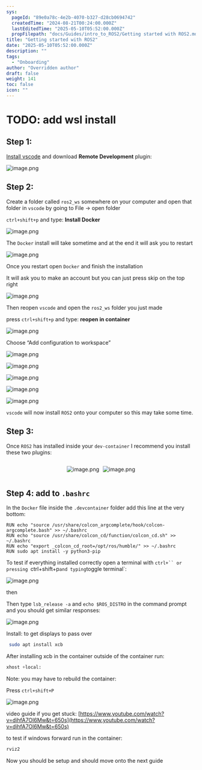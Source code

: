 ```yaml
---
sys:
  pageId: "89e0a78c-4e2b-4070-b327-d28cb0694742"
  createdTime: "2024-08-21T00:24:00.000Z"
  lastEditedTime: "2025-05-10T05:52:00.000Z"
  propFilepath: "docs/Guides/intro_to_ROS2/Getting started with ROS2.md"
title: "Getting started with ROS2"
date: "2025-05-10T05:52:00.000Z"
description: ""
tags:
  - "Onboarding"
author: "Overridden author"
draft: false
weight: 141
toc: false
icon: ""
---
```


# TODO: add wsl install

## Step 1:

[Install vscode](https://code.visualstudio.com/download) and download **Remote Development** plugin:

![image.png](https://prod-files-secure.s3.us-west-2.amazonaws.com/d518164a-d88e-44d1-a4ee-3adb3bd8bce0/efb52993-1881-4a40-b95e-6f020334f022/image.png?X-Amz-Algorithm=AWS4-HMAC-SHA256&X-Amz-Content-Sha256=UNSIGNED-PAYLOAD&X-Amz-Credential=ASIAZI2LB466RQ2CWYNF%2F20250609%2Fus-west-2%2Fs3%2Faws4_request&X-Amz-Date=20250609T220839Z&X-Amz-Expires=3600&X-Amz-Security-Token=IQoJb3JpZ2luX2VjENX%2F%2F%2F%2F%2F%2F%2F%2F%2F%2FwEaCXVzLXdlc3QtMiJGMEQCIEqQtR7r24TazYQlLChih6vOz26%2B5gGoake08mgF4JRIAiAhb8iWJIkPatnhoLwBQX%2F3U9vILqgKHZ%2BNyL%2BdU9ijwiqIBAiu%2F%2F%2F%2F%2F%2F%2F%2F%2F%2F8BEAAaDDYzNzQyMzE4MzgwNSIMyDlv0pSOFomUjrJTKtwDdIwSeAX9JsFgwHwxZXAa67HzSMclvsdnlKHPdlDUAMdgIrIh1CP0CUdobbbmapZ9ubIl5BqS1vhMrZNNqhjqfjnlBi%2FlHzfQug697mY4esyftOdJ4C9rGIVQVCtmYRAdqvyLxVNGJtCSXq2AQd5hUDMduMNGKRgI6LBIvM%2FXzWjEtyE2h%2BcuUaT%2FvmtMuFoOXc6YR%2FQkd%2BPgZwXUrLT9PmcR5sF6HkZR%2B73Sxn1LDiSQKZYCjd3DlxQT4pLm9%2FGlvsJPO886OwjicXTJqago1qQJPVO5yLvGQNXwTo%2B7RyVuZYQtNCYM1eAPybpbpLBNnQAzdsHPGRUQT%2FziyVbQfgO7u2etoKz5Vte%2FbYMhsOSex3YcoUR5MV5ifVlHTDkLpObeQcETpdZlysC0JAcQAXHpRSR1Z2dVlD61I8QvUFLyPn1HIwj9IqEB1w57NSS98ftoKhu0JjhvQiQDQ%2BQSqoOR736Jf4qIj7KLSkk20ioRgw3A2otnU9ig4AHou3M2Z7KmIwABC6iQfB897rtRIK0WDScle7KrONuAy2337V4qIqWEVBQ9%2BeZBNHstaachG%2FSwBRURAaX83Hl5iHhQe0bO8cLf0kIpkC5Ztr4yt5ZGJP49MpBrgnVocMIw%2BJ2dwgY6pgHn15kyAB2Q9POmushCTMVpZI3xi%2Bd249urQNydmQjM6%2FXArONbbSIe5nzelPwDkdJG46smOjXVlJVrHqX8PYIFbtMFiQ39sPCg0AS7iIqLFlofBJohhb%2B7i%2FIB84Snmn%2FHEorVDbbYDMYEb6tUTyE37W1S0ZgqnJN9UM4AFy1OTdKXv%2BKuyxpHVDK1le6kY8yLsE6%2BDPuGCq9SED3tUg7DTyv%2BmoSO&X-Amz-Signature=748b03a25d3776c10139a64323f053e8e907e52c055635f9ba2e638ccbb3561c&X-Amz-SignedHeaders=host&x-id=GetObject)

## Step 2:

Create a folder called `ros2_ws` somewhere on your computer and open that folder in `vscode` by going to File → open folder 

`ctrl+shift+p` and type: **Install Docker**

![image.png](https://prod-files-secure.s3.us-west-2.amazonaws.com/d518164a-d88e-44d1-a4ee-3adb3bd8bce0/2269dc0e-1cd5-47ff-bceb-c04ad9b2eab0/image.png?X-Amz-Algorithm=AWS4-HMAC-SHA256&X-Amz-Content-Sha256=UNSIGNED-PAYLOAD&X-Amz-Credential=ASIAZI2LB466RQ2CWYNF%2F20250609%2Fus-west-2%2Fs3%2Faws4_request&X-Amz-Date=20250609T220839Z&X-Amz-Expires=3600&X-Amz-Security-Token=IQoJb3JpZ2luX2VjENX%2F%2F%2F%2F%2F%2F%2F%2F%2F%2FwEaCXVzLXdlc3QtMiJGMEQCIEqQtR7r24TazYQlLChih6vOz26%2B5gGoake08mgF4JRIAiAhb8iWJIkPatnhoLwBQX%2F3U9vILqgKHZ%2BNyL%2BdU9ijwiqIBAiu%2F%2F%2F%2F%2F%2F%2F%2F%2F%2F8BEAAaDDYzNzQyMzE4MzgwNSIMyDlv0pSOFomUjrJTKtwDdIwSeAX9JsFgwHwxZXAa67HzSMclvsdnlKHPdlDUAMdgIrIh1CP0CUdobbbmapZ9ubIl5BqS1vhMrZNNqhjqfjnlBi%2FlHzfQug697mY4esyftOdJ4C9rGIVQVCtmYRAdqvyLxVNGJtCSXq2AQd5hUDMduMNGKRgI6LBIvM%2FXzWjEtyE2h%2BcuUaT%2FvmtMuFoOXc6YR%2FQkd%2BPgZwXUrLT9PmcR5sF6HkZR%2B73Sxn1LDiSQKZYCjd3DlxQT4pLm9%2FGlvsJPO886OwjicXTJqago1qQJPVO5yLvGQNXwTo%2B7RyVuZYQtNCYM1eAPybpbpLBNnQAzdsHPGRUQT%2FziyVbQfgO7u2etoKz5Vte%2FbYMhsOSex3YcoUR5MV5ifVlHTDkLpObeQcETpdZlysC0JAcQAXHpRSR1Z2dVlD61I8QvUFLyPn1HIwj9IqEB1w57NSS98ftoKhu0JjhvQiQDQ%2BQSqoOR736Jf4qIj7KLSkk20ioRgw3A2otnU9ig4AHou3M2Z7KmIwABC6iQfB897rtRIK0WDScle7KrONuAy2337V4qIqWEVBQ9%2BeZBNHstaachG%2FSwBRURAaX83Hl5iHhQe0bO8cLf0kIpkC5Ztr4yt5ZGJP49MpBrgnVocMIw%2BJ2dwgY6pgHn15kyAB2Q9POmushCTMVpZI3xi%2Bd249urQNydmQjM6%2FXArONbbSIe5nzelPwDkdJG46smOjXVlJVrHqX8PYIFbtMFiQ39sPCg0AS7iIqLFlofBJohhb%2B7i%2FIB84Snmn%2FHEorVDbbYDMYEb6tUTyE37W1S0ZgqnJN9UM4AFy1OTdKXv%2BKuyxpHVDK1le6kY8yLsE6%2BDPuGCq9SED3tUg7DTyv%2BmoSO&X-Amz-Signature=0a5c8fe2430246c86a0b10f6aae4d34afd1d5e443a43450e9557df3db790cde4&X-Amz-SignedHeaders=host&x-id=GetObject)

The `Docker` install will take sometime and at the end it will ask you to restart

![image.png](https://prod-files-secure.s3.us-west-2.amazonaws.com/d518164a-d88e-44d1-a4ee-3adb3bd8bce0/ed233f78-be33-4b1f-b89c-9c346c0e961e/image.png?X-Amz-Algorithm=AWS4-HMAC-SHA256&X-Amz-Content-Sha256=UNSIGNED-PAYLOAD&X-Amz-Credential=ASIAZI2LB466RQ2CWYNF%2F20250609%2Fus-west-2%2Fs3%2Faws4_request&X-Amz-Date=20250609T220839Z&X-Amz-Expires=3600&X-Amz-Security-Token=IQoJb3JpZ2luX2VjENX%2F%2F%2F%2F%2F%2F%2F%2F%2F%2FwEaCXVzLXdlc3QtMiJGMEQCIEqQtR7r24TazYQlLChih6vOz26%2B5gGoake08mgF4JRIAiAhb8iWJIkPatnhoLwBQX%2F3U9vILqgKHZ%2BNyL%2BdU9ijwiqIBAiu%2F%2F%2F%2F%2F%2F%2F%2F%2F%2F8BEAAaDDYzNzQyMzE4MzgwNSIMyDlv0pSOFomUjrJTKtwDdIwSeAX9JsFgwHwxZXAa67HzSMclvsdnlKHPdlDUAMdgIrIh1CP0CUdobbbmapZ9ubIl5BqS1vhMrZNNqhjqfjnlBi%2FlHzfQug697mY4esyftOdJ4C9rGIVQVCtmYRAdqvyLxVNGJtCSXq2AQd5hUDMduMNGKRgI6LBIvM%2FXzWjEtyE2h%2BcuUaT%2FvmtMuFoOXc6YR%2FQkd%2BPgZwXUrLT9PmcR5sF6HkZR%2B73Sxn1LDiSQKZYCjd3DlxQT4pLm9%2FGlvsJPO886OwjicXTJqago1qQJPVO5yLvGQNXwTo%2B7RyVuZYQtNCYM1eAPybpbpLBNnQAzdsHPGRUQT%2FziyVbQfgO7u2etoKz5Vte%2FbYMhsOSex3YcoUR5MV5ifVlHTDkLpObeQcETpdZlysC0JAcQAXHpRSR1Z2dVlD61I8QvUFLyPn1HIwj9IqEB1w57NSS98ftoKhu0JjhvQiQDQ%2BQSqoOR736Jf4qIj7KLSkk20ioRgw3A2otnU9ig4AHou3M2Z7KmIwABC6iQfB897rtRIK0WDScle7KrONuAy2337V4qIqWEVBQ9%2BeZBNHstaachG%2FSwBRURAaX83Hl5iHhQe0bO8cLf0kIpkC5Ztr4yt5ZGJP49MpBrgnVocMIw%2BJ2dwgY6pgHn15kyAB2Q9POmushCTMVpZI3xi%2Bd249urQNydmQjM6%2FXArONbbSIe5nzelPwDkdJG46smOjXVlJVrHqX8PYIFbtMFiQ39sPCg0AS7iIqLFlofBJohhb%2B7i%2FIB84Snmn%2FHEorVDbbYDMYEb6tUTyE37W1S0ZgqnJN9UM4AFy1OTdKXv%2BKuyxpHVDK1le6kY8yLsE6%2BDPuGCq9SED3tUg7DTyv%2BmoSO&X-Amz-Signature=6f5a6caea72a45ec3d8582da0a2c395c4a71f0fc1e1edc16923bd1e832837621&X-Amz-SignedHeaders=host&x-id=GetObject)

Once you restart open `Docker` and finish the installation

It will ask you to make an account but you can just press skip on the top right

![image.png](https://prod-files-secure.s3.us-west-2.amazonaws.com/d518164a-d88e-44d1-a4ee-3adb3bd8bce0/21010ad9-1659-4fd9-9f59-9932a09b2a3d/image.png?X-Amz-Algorithm=AWS4-HMAC-SHA256&X-Amz-Content-Sha256=UNSIGNED-PAYLOAD&X-Amz-Credential=ASIAZI2LB466RQ2CWYNF%2F20250609%2Fus-west-2%2Fs3%2Faws4_request&X-Amz-Date=20250609T220839Z&X-Amz-Expires=3600&X-Amz-Security-Token=IQoJb3JpZ2luX2VjENX%2F%2F%2F%2F%2F%2F%2F%2F%2F%2FwEaCXVzLXdlc3QtMiJGMEQCIEqQtR7r24TazYQlLChih6vOz26%2B5gGoake08mgF4JRIAiAhb8iWJIkPatnhoLwBQX%2F3U9vILqgKHZ%2BNyL%2BdU9ijwiqIBAiu%2F%2F%2F%2F%2F%2F%2F%2F%2F%2F8BEAAaDDYzNzQyMzE4MzgwNSIMyDlv0pSOFomUjrJTKtwDdIwSeAX9JsFgwHwxZXAa67HzSMclvsdnlKHPdlDUAMdgIrIh1CP0CUdobbbmapZ9ubIl5BqS1vhMrZNNqhjqfjnlBi%2FlHzfQug697mY4esyftOdJ4C9rGIVQVCtmYRAdqvyLxVNGJtCSXq2AQd5hUDMduMNGKRgI6LBIvM%2FXzWjEtyE2h%2BcuUaT%2FvmtMuFoOXc6YR%2FQkd%2BPgZwXUrLT9PmcR5sF6HkZR%2B73Sxn1LDiSQKZYCjd3DlxQT4pLm9%2FGlvsJPO886OwjicXTJqago1qQJPVO5yLvGQNXwTo%2B7RyVuZYQtNCYM1eAPybpbpLBNnQAzdsHPGRUQT%2FziyVbQfgO7u2etoKz5Vte%2FbYMhsOSex3YcoUR5MV5ifVlHTDkLpObeQcETpdZlysC0JAcQAXHpRSR1Z2dVlD61I8QvUFLyPn1HIwj9IqEB1w57NSS98ftoKhu0JjhvQiQDQ%2BQSqoOR736Jf4qIj7KLSkk20ioRgw3A2otnU9ig4AHou3M2Z7KmIwABC6iQfB897rtRIK0WDScle7KrONuAy2337V4qIqWEVBQ9%2BeZBNHstaachG%2FSwBRURAaX83Hl5iHhQe0bO8cLf0kIpkC5Ztr4yt5ZGJP49MpBrgnVocMIw%2BJ2dwgY6pgHn15kyAB2Q9POmushCTMVpZI3xi%2Bd249urQNydmQjM6%2FXArONbbSIe5nzelPwDkdJG46smOjXVlJVrHqX8PYIFbtMFiQ39sPCg0AS7iIqLFlofBJohhb%2B7i%2FIB84Snmn%2FHEorVDbbYDMYEb6tUTyE37W1S0ZgqnJN9UM4AFy1OTdKXv%2BKuyxpHVDK1le6kY8yLsE6%2BDPuGCq9SED3tUg7DTyv%2BmoSO&X-Amz-Signature=3acc552ce1c17a6cf6f61df6f1d4d6f79d797df980cc7334bb7882974602d3e7&X-Amz-SignedHeaders=host&x-id=GetObject)

Then reopen `vscode` and open the `ros2_ws` folder you just made

press `ctrl+shift+p` and type: **reopen in container**

![image.png](https://prod-files-secure.s3.us-west-2.amazonaws.com/d518164a-d88e-44d1-a4ee-3adb3bd8bce0/4e93b8c2-41ad-488c-8095-c74205196118/image.png?X-Amz-Algorithm=AWS4-HMAC-SHA256&X-Amz-Content-Sha256=UNSIGNED-PAYLOAD&X-Amz-Credential=ASIAZI2LB466RQ2CWYNF%2F20250609%2Fus-west-2%2Fs3%2Faws4_request&X-Amz-Date=20250609T220839Z&X-Amz-Expires=3600&X-Amz-Security-Token=IQoJb3JpZ2luX2VjENX%2F%2F%2F%2F%2F%2F%2F%2F%2F%2FwEaCXVzLXdlc3QtMiJGMEQCIEqQtR7r24TazYQlLChih6vOz26%2B5gGoake08mgF4JRIAiAhb8iWJIkPatnhoLwBQX%2F3U9vILqgKHZ%2BNyL%2BdU9ijwiqIBAiu%2F%2F%2F%2F%2F%2F%2F%2F%2F%2F8BEAAaDDYzNzQyMzE4MzgwNSIMyDlv0pSOFomUjrJTKtwDdIwSeAX9JsFgwHwxZXAa67HzSMclvsdnlKHPdlDUAMdgIrIh1CP0CUdobbbmapZ9ubIl5BqS1vhMrZNNqhjqfjnlBi%2FlHzfQug697mY4esyftOdJ4C9rGIVQVCtmYRAdqvyLxVNGJtCSXq2AQd5hUDMduMNGKRgI6LBIvM%2FXzWjEtyE2h%2BcuUaT%2FvmtMuFoOXc6YR%2FQkd%2BPgZwXUrLT9PmcR5sF6HkZR%2B73Sxn1LDiSQKZYCjd3DlxQT4pLm9%2FGlvsJPO886OwjicXTJqago1qQJPVO5yLvGQNXwTo%2B7RyVuZYQtNCYM1eAPybpbpLBNnQAzdsHPGRUQT%2FziyVbQfgO7u2etoKz5Vte%2FbYMhsOSex3YcoUR5MV5ifVlHTDkLpObeQcETpdZlysC0JAcQAXHpRSR1Z2dVlD61I8QvUFLyPn1HIwj9IqEB1w57NSS98ftoKhu0JjhvQiQDQ%2BQSqoOR736Jf4qIj7KLSkk20ioRgw3A2otnU9ig4AHou3M2Z7KmIwABC6iQfB897rtRIK0WDScle7KrONuAy2337V4qIqWEVBQ9%2BeZBNHstaachG%2FSwBRURAaX83Hl5iHhQe0bO8cLf0kIpkC5Ztr4yt5ZGJP49MpBrgnVocMIw%2BJ2dwgY6pgHn15kyAB2Q9POmushCTMVpZI3xi%2Bd249urQNydmQjM6%2FXArONbbSIe5nzelPwDkdJG46smOjXVlJVrHqX8PYIFbtMFiQ39sPCg0AS7iIqLFlofBJohhb%2B7i%2FIB84Snmn%2FHEorVDbbYDMYEb6tUTyE37W1S0ZgqnJN9UM4AFy1OTdKXv%2BKuyxpHVDK1le6kY8yLsE6%2BDPuGCq9SED3tUg7DTyv%2BmoSO&X-Amz-Signature=c92efe3b896138ed3d7f57e1c5569e32a41d6c568f0fd4070fdeb826f987b347&X-Amz-SignedHeaders=host&x-id=GetObject)

Choose “Add configuration to workspace”

![image.png](https://prod-files-secure.s3.us-west-2.amazonaws.com/d518164a-d88e-44d1-a4ee-3adb3bd8bce0/9560b282-5060-4989-ba37-97e7b2c22476/image.png?X-Amz-Algorithm=AWS4-HMAC-SHA256&X-Amz-Content-Sha256=UNSIGNED-PAYLOAD&X-Amz-Credential=ASIAZI2LB466RQ2CWYNF%2F20250609%2Fus-west-2%2Fs3%2Faws4_request&X-Amz-Date=20250609T220839Z&X-Amz-Expires=3600&X-Amz-Security-Token=IQoJb3JpZ2luX2VjENX%2F%2F%2F%2F%2F%2F%2F%2F%2F%2FwEaCXVzLXdlc3QtMiJGMEQCIEqQtR7r24TazYQlLChih6vOz26%2B5gGoake08mgF4JRIAiAhb8iWJIkPatnhoLwBQX%2F3U9vILqgKHZ%2BNyL%2BdU9ijwiqIBAiu%2F%2F%2F%2F%2F%2F%2F%2F%2F%2F8BEAAaDDYzNzQyMzE4MzgwNSIMyDlv0pSOFomUjrJTKtwDdIwSeAX9JsFgwHwxZXAa67HzSMclvsdnlKHPdlDUAMdgIrIh1CP0CUdobbbmapZ9ubIl5BqS1vhMrZNNqhjqfjnlBi%2FlHzfQug697mY4esyftOdJ4C9rGIVQVCtmYRAdqvyLxVNGJtCSXq2AQd5hUDMduMNGKRgI6LBIvM%2FXzWjEtyE2h%2BcuUaT%2FvmtMuFoOXc6YR%2FQkd%2BPgZwXUrLT9PmcR5sF6HkZR%2B73Sxn1LDiSQKZYCjd3DlxQT4pLm9%2FGlvsJPO886OwjicXTJqago1qQJPVO5yLvGQNXwTo%2B7RyVuZYQtNCYM1eAPybpbpLBNnQAzdsHPGRUQT%2FziyVbQfgO7u2etoKz5Vte%2FbYMhsOSex3YcoUR5MV5ifVlHTDkLpObeQcETpdZlysC0JAcQAXHpRSR1Z2dVlD61I8QvUFLyPn1HIwj9IqEB1w57NSS98ftoKhu0JjhvQiQDQ%2BQSqoOR736Jf4qIj7KLSkk20ioRgw3A2otnU9ig4AHou3M2Z7KmIwABC6iQfB897rtRIK0WDScle7KrONuAy2337V4qIqWEVBQ9%2BeZBNHstaachG%2FSwBRURAaX83Hl5iHhQe0bO8cLf0kIpkC5Ztr4yt5ZGJP49MpBrgnVocMIw%2BJ2dwgY6pgHn15kyAB2Q9POmushCTMVpZI3xi%2Bd249urQNydmQjM6%2FXArONbbSIe5nzelPwDkdJG46smOjXVlJVrHqX8PYIFbtMFiQ39sPCg0AS7iIqLFlofBJohhb%2B7i%2FIB84Snmn%2FHEorVDbbYDMYEb6tUTyE37W1S0ZgqnJN9UM4AFy1OTdKXv%2BKuyxpHVDK1le6kY8yLsE6%2BDPuGCq9SED3tUg7DTyv%2BmoSO&X-Amz-Signature=4e1b381799216e7959c929f147e1e4219847a81e22e93a310809b50a02528870&X-Amz-SignedHeaders=host&x-id=GetObject)

![image.png](https://prod-files-secure.s3.us-west-2.amazonaws.com/d518164a-d88e-44d1-a4ee-3adb3bd8bce0/2ee63f81-886b-48e8-a553-dc6e5eac99e4/image.png?X-Amz-Algorithm=AWS4-HMAC-SHA256&X-Amz-Content-Sha256=UNSIGNED-PAYLOAD&X-Amz-Credential=ASIAZI2LB466RQ2CWYNF%2F20250609%2Fus-west-2%2Fs3%2Faws4_request&X-Amz-Date=20250609T220839Z&X-Amz-Expires=3600&X-Amz-Security-Token=IQoJb3JpZ2luX2VjENX%2F%2F%2F%2F%2F%2F%2F%2F%2F%2FwEaCXVzLXdlc3QtMiJGMEQCIEqQtR7r24TazYQlLChih6vOz26%2B5gGoake08mgF4JRIAiAhb8iWJIkPatnhoLwBQX%2F3U9vILqgKHZ%2BNyL%2BdU9ijwiqIBAiu%2F%2F%2F%2F%2F%2F%2F%2F%2F%2F8BEAAaDDYzNzQyMzE4MzgwNSIMyDlv0pSOFomUjrJTKtwDdIwSeAX9JsFgwHwxZXAa67HzSMclvsdnlKHPdlDUAMdgIrIh1CP0CUdobbbmapZ9ubIl5BqS1vhMrZNNqhjqfjnlBi%2FlHzfQug697mY4esyftOdJ4C9rGIVQVCtmYRAdqvyLxVNGJtCSXq2AQd5hUDMduMNGKRgI6LBIvM%2FXzWjEtyE2h%2BcuUaT%2FvmtMuFoOXc6YR%2FQkd%2BPgZwXUrLT9PmcR5sF6HkZR%2B73Sxn1LDiSQKZYCjd3DlxQT4pLm9%2FGlvsJPO886OwjicXTJqago1qQJPVO5yLvGQNXwTo%2B7RyVuZYQtNCYM1eAPybpbpLBNnQAzdsHPGRUQT%2FziyVbQfgO7u2etoKz5Vte%2FbYMhsOSex3YcoUR5MV5ifVlHTDkLpObeQcETpdZlysC0JAcQAXHpRSR1Z2dVlD61I8QvUFLyPn1HIwj9IqEB1w57NSS98ftoKhu0JjhvQiQDQ%2BQSqoOR736Jf4qIj7KLSkk20ioRgw3A2otnU9ig4AHou3M2Z7KmIwABC6iQfB897rtRIK0WDScle7KrONuAy2337V4qIqWEVBQ9%2BeZBNHstaachG%2FSwBRURAaX83Hl5iHhQe0bO8cLf0kIpkC5Ztr4yt5ZGJP49MpBrgnVocMIw%2BJ2dwgY6pgHn15kyAB2Q9POmushCTMVpZI3xi%2Bd249urQNydmQjM6%2FXArONbbSIe5nzelPwDkdJG46smOjXVlJVrHqX8PYIFbtMFiQ39sPCg0AS7iIqLFlofBJohhb%2B7i%2FIB84Snmn%2FHEorVDbbYDMYEb6tUTyE37W1S0ZgqnJN9UM4AFy1OTdKXv%2BKuyxpHVDK1le6kY8yLsE6%2BDPuGCq9SED3tUg7DTyv%2BmoSO&X-Amz-Signature=b18a8930810dfb3d62f67447891c6d7307fe09f4653922e3db31730dcae5c538&X-Amz-SignedHeaders=host&x-id=GetObject)

![image.png](https://prod-files-secure.s3.us-west-2.amazonaws.com/d518164a-d88e-44d1-a4ee-3adb3bd8bce0/ae1580b2-b048-407e-aed9-b584224a7a04/image.png?X-Amz-Algorithm=AWS4-HMAC-SHA256&X-Amz-Content-Sha256=UNSIGNED-PAYLOAD&X-Amz-Credential=ASIAZI2LB466RQ2CWYNF%2F20250609%2Fus-west-2%2Fs3%2Faws4_request&X-Amz-Date=20250609T220839Z&X-Amz-Expires=3600&X-Amz-Security-Token=IQoJb3JpZ2luX2VjENX%2F%2F%2F%2F%2F%2F%2F%2F%2F%2FwEaCXVzLXdlc3QtMiJGMEQCIEqQtR7r24TazYQlLChih6vOz26%2B5gGoake08mgF4JRIAiAhb8iWJIkPatnhoLwBQX%2F3U9vILqgKHZ%2BNyL%2BdU9ijwiqIBAiu%2F%2F%2F%2F%2F%2F%2F%2F%2F%2F8BEAAaDDYzNzQyMzE4MzgwNSIMyDlv0pSOFomUjrJTKtwDdIwSeAX9JsFgwHwxZXAa67HzSMclvsdnlKHPdlDUAMdgIrIh1CP0CUdobbbmapZ9ubIl5BqS1vhMrZNNqhjqfjnlBi%2FlHzfQug697mY4esyftOdJ4C9rGIVQVCtmYRAdqvyLxVNGJtCSXq2AQd5hUDMduMNGKRgI6LBIvM%2FXzWjEtyE2h%2BcuUaT%2FvmtMuFoOXc6YR%2FQkd%2BPgZwXUrLT9PmcR5sF6HkZR%2B73Sxn1LDiSQKZYCjd3DlxQT4pLm9%2FGlvsJPO886OwjicXTJqago1qQJPVO5yLvGQNXwTo%2B7RyVuZYQtNCYM1eAPybpbpLBNnQAzdsHPGRUQT%2FziyVbQfgO7u2etoKz5Vte%2FbYMhsOSex3YcoUR5MV5ifVlHTDkLpObeQcETpdZlysC0JAcQAXHpRSR1Z2dVlD61I8QvUFLyPn1HIwj9IqEB1w57NSS98ftoKhu0JjhvQiQDQ%2BQSqoOR736Jf4qIj7KLSkk20ioRgw3A2otnU9ig4AHou3M2Z7KmIwABC6iQfB897rtRIK0WDScle7KrONuAy2337V4qIqWEVBQ9%2BeZBNHstaachG%2FSwBRURAaX83Hl5iHhQe0bO8cLf0kIpkC5Ztr4yt5ZGJP49MpBrgnVocMIw%2BJ2dwgY6pgHn15kyAB2Q9POmushCTMVpZI3xi%2Bd249urQNydmQjM6%2FXArONbbSIe5nzelPwDkdJG46smOjXVlJVrHqX8PYIFbtMFiQ39sPCg0AS7iIqLFlofBJohhb%2B7i%2FIB84Snmn%2FHEorVDbbYDMYEb6tUTyE37W1S0ZgqnJN9UM4AFy1OTdKXv%2BKuyxpHVDK1le6kY8yLsE6%2BDPuGCq9SED3tUg7DTyv%2BmoSO&X-Amz-Signature=add87a5e7008e3719ab658e332342473a046d6c9ffd98ab0ceaaa4afe1071b37&X-Amz-SignedHeaders=host&x-id=GetObject)

![image.png](https://prod-files-secure.s3.us-west-2.amazonaws.com/d518164a-d88e-44d1-a4ee-3adb3bd8bce0/53255b28-f75e-430f-b9e3-c0ac8577e42b/image.png?X-Amz-Algorithm=AWS4-HMAC-SHA256&X-Amz-Content-Sha256=UNSIGNED-PAYLOAD&X-Amz-Credential=ASIAZI2LB466RQ2CWYNF%2F20250609%2Fus-west-2%2Fs3%2Faws4_request&X-Amz-Date=20250609T220839Z&X-Amz-Expires=3600&X-Amz-Security-Token=IQoJb3JpZ2luX2VjENX%2F%2F%2F%2F%2F%2F%2F%2F%2F%2FwEaCXVzLXdlc3QtMiJGMEQCIEqQtR7r24TazYQlLChih6vOz26%2B5gGoake08mgF4JRIAiAhb8iWJIkPatnhoLwBQX%2F3U9vILqgKHZ%2BNyL%2BdU9ijwiqIBAiu%2F%2F%2F%2F%2F%2F%2F%2F%2F%2F8BEAAaDDYzNzQyMzE4MzgwNSIMyDlv0pSOFomUjrJTKtwDdIwSeAX9JsFgwHwxZXAa67HzSMclvsdnlKHPdlDUAMdgIrIh1CP0CUdobbbmapZ9ubIl5BqS1vhMrZNNqhjqfjnlBi%2FlHzfQug697mY4esyftOdJ4C9rGIVQVCtmYRAdqvyLxVNGJtCSXq2AQd5hUDMduMNGKRgI6LBIvM%2FXzWjEtyE2h%2BcuUaT%2FvmtMuFoOXc6YR%2FQkd%2BPgZwXUrLT9PmcR5sF6HkZR%2B73Sxn1LDiSQKZYCjd3DlxQT4pLm9%2FGlvsJPO886OwjicXTJqago1qQJPVO5yLvGQNXwTo%2B7RyVuZYQtNCYM1eAPybpbpLBNnQAzdsHPGRUQT%2FziyVbQfgO7u2etoKz5Vte%2FbYMhsOSex3YcoUR5MV5ifVlHTDkLpObeQcETpdZlysC0JAcQAXHpRSR1Z2dVlD61I8QvUFLyPn1HIwj9IqEB1w57NSS98ftoKhu0JjhvQiQDQ%2BQSqoOR736Jf4qIj7KLSkk20ioRgw3A2otnU9ig4AHou3M2Z7KmIwABC6iQfB897rtRIK0WDScle7KrONuAy2337V4qIqWEVBQ9%2BeZBNHstaachG%2FSwBRURAaX83Hl5iHhQe0bO8cLf0kIpkC5Ztr4yt5ZGJP49MpBrgnVocMIw%2BJ2dwgY6pgHn15kyAB2Q9POmushCTMVpZI3xi%2Bd249urQNydmQjM6%2FXArONbbSIe5nzelPwDkdJG46smOjXVlJVrHqX8PYIFbtMFiQ39sPCg0AS7iIqLFlofBJohhb%2B7i%2FIB84Snmn%2FHEorVDbbYDMYEb6tUTyE37W1S0ZgqnJN9UM4AFy1OTdKXv%2BKuyxpHVDK1le6kY8yLsE6%2BDPuGCq9SED3tUg7DTyv%2BmoSO&X-Amz-Signature=7f7c9da14e81d600de5f10959c76a993f586973cda3b9c464aeb20fd30124320&X-Amz-SignedHeaders=host&x-id=GetObject)

![image.png](https://prod-files-secure.s3.us-west-2.amazonaws.com/d518164a-d88e-44d1-a4ee-3adb3bd8bce0/7c562767-5af9-4ffb-97d1-327bcdf4ee00/image.png?X-Amz-Algorithm=AWS4-HMAC-SHA256&X-Amz-Content-Sha256=UNSIGNED-PAYLOAD&X-Amz-Credential=ASIAZI2LB466RQ2CWYNF%2F20250609%2Fus-west-2%2Fs3%2Faws4_request&X-Amz-Date=20250609T220839Z&X-Amz-Expires=3600&X-Amz-Security-Token=IQoJb3JpZ2luX2VjENX%2F%2F%2F%2F%2F%2F%2F%2F%2F%2FwEaCXVzLXdlc3QtMiJGMEQCIEqQtR7r24TazYQlLChih6vOz26%2B5gGoake08mgF4JRIAiAhb8iWJIkPatnhoLwBQX%2F3U9vILqgKHZ%2BNyL%2BdU9ijwiqIBAiu%2F%2F%2F%2F%2F%2F%2F%2F%2F%2F8BEAAaDDYzNzQyMzE4MzgwNSIMyDlv0pSOFomUjrJTKtwDdIwSeAX9JsFgwHwxZXAa67HzSMclvsdnlKHPdlDUAMdgIrIh1CP0CUdobbbmapZ9ubIl5BqS1vhMrZNNqhjqfjnlBi%2FlHzfQug697mY4esyftOdJ4C9rGIVQVCtmYRAdqvyLxVNGJtCSXq2AQd5hUDMduMNGKRgI6LBIvM%2FXzWjEtyE2h%2BcuUaT%2FvmtMuFoOXc6YR%2FQkd%2BPgZwXUrLT9PmcR5sF6HkZR%2B73Sxn1LDiSQKZYCjd3DlxQT4pLm9%2FGlvsJPO886OwjicXTJqago1qQJPVO5yLvGQNXwTo%2B7RyVuZYQtNCYM1eAPybpbpLBNnQAzdsHPGRUQT%2FziyVbQfgO7u2etoKz5Vte%2FbYMhsOSex3YcoUR5MV5ifVlHTDkLpObeQcETpdZlysC0JAcQAXHpRSR1Z2dVlD61I8QvUFLyPn1HIwj9IqEB1w57NSS98ftoKhu0JjhvQiQDQ%2BQSqoOR736Jf4qIj7KLSkk20ioRgw3A2otnU9ig4AHou3M2Z7KmIwABC6iQfB897rtRIK0WDScle7KrONuAy2337V4qIqWEVBQ9%2BeZBNHstaachG%2FSwBRURAaX83Hl5iHhQe0bO8cLf0kIpkC5Ztr4yt5ZGJP49MpBrgnVocMIw%2BJ2dwgY6pgHn15kyAB2Q9POmushCTMVpZI3xi%2Bd249urQNydmQjM6%2FXArONbbSIe5nzelPwDkdJG46smOjXVlJVrHqX8PYIFbtMFiQ39sPCg0AS7iIqLFlofBJohhb%2B7i%2FIB84Snmn%2FHEorVDbbYDMYEb6tUTyE37W1S0ZgqnJN9UM4AFy1OTdKXv%2BKuyxpHVDK1le6kY8yLsE6%2BDPuGCq9SED3tUg7DTyv%2BmoSO&X-Amz-Signature=2715d3f51e8ed2713788d995713abc64c323de267b2e82e1afde9d6ed3f225b3&X-Amz-SignedHeaders=host&x-id=GetObject)

`vscode` will now install `ROS2` onto your computer so this may take some time.

## Step 3:

Once `ROS2` has installed inside your `dev-container` I recommend you install these two plugins:

<div style="display: flex;flex-direction: row; column-gap:10px; max-width: 630px;justify-content: center;">
<div>

![image.png](https://prod-files-secure.s3.us-west-2.amazonaws.com/d518164a-d88e-44d1-a4ee-3adb3bd8bce0/3fc3d550-5a54-4ba1-ba6b-faa01cdb7369/image.png?X-Amz-Algorithm=AWS4-HMAC-SHA256&X-Amz-Content-Sha256=UNSIGNED-PAYLOAD&X-Amz-Credential=ASIAZI2LB4667VDCCTAV%2F20250609%2Fus-west-2%2Fs3%2Faws4_request&X-Amz-Date=20250609T220842Z&X-Amz-Expires=3600&X-Amz-Security-Token=IQoJb3JpZ2luX2VjENX%2F%2F%2F%2F%2F%2F%2F%2F%2F%2FwEaCXVzLXdlc3QtMiJHMEUCIQD5wotOhmO8z353Mt34KedRGBsBG9N69kzqNrjIvYUu%2FgIgQ1X3AGmYjioJrYGlP5dvAeAQQwl0xCFUlZzZeJSKKtsqiAQIrv%2F%2F%2F%2F%2F%2F%2F%2F%2F%2FARAAGgw2Mzc0MjMxODM4MDUiDGCXColv9CsQX6KnxCrcA32MLeM2oxb5G7VHhpoc4hx0F7JqUnkmCR8ZdfBoRS%2F0CSTEmPORU%2BeX0vGuPj5Dk4lG0PS0%2BmRYCv1W3e8eMPMvguKDxROkRfFTBCQRBr2ehx0PO%2B1a%2BNz1OnWXsmSWxy5Sd2qzWjAaJvxQOAxVA%2F1usSeUdP3RThDu8NYpkTmksSKIsMGq6cqgD18jya3Q37Kp7d1qMYb9vwGtSV2MbDTq3mT4gvRHpwwD7jhQK59ehPCcLVQUliomkLHY0dsi2JLhGt1JEYnBrFJXQQgpjl%2F4xptMn5NTwMzjzzW%2FJBBE115U9aOtAuoorXlVl82HoDMjzYzYcwFSIVv3tbtsRY%2FsFG7rcu%2B%2BINREui5xYTATM15he10dgoO5d5Ho4vc9QSQXbt3%2F0lPCNadCt%2BZMxaftSf1cVb08XNYaUu8JzeHjD2H83E%2Bnh8vgypCF1mOk7bcyH4JX31A8AV59iZd35iCIEMpcwmigEHa8yRP7uNri7i77dh5YIZezW4dysNK1iOO6nQ1axuY1xsLFw%2BPflXI%2BUjQ7k2Yll9q7J0asbidjPjYfjCZnnZXIwM0icM8inoLF68yafmVQlqbAmlvSgpuuzH3%2F0%2FGE%2BjQDWvylHvz7PYRpdXVqCpp0FKh1MMKancIGOqUBjMP5lKmPxJ8m0G14uMXnnrCcyO7d2sF2r32GOouiltpcb56%2FPc%2Ftxs7p41xfmaMooXSlEa221xtG6wbhnDYX3qG4%2BOaCyg%2BcOSQxwFN%2Bb8mcD15mR5WGi8nGDzVWvrZI%2Br%2Bvr1faBs1an0nhmDGeyJHINFVbAD0ourqUyhmIUhbz437Rmk8fdEJYDM6d4mCIE%2Fhh3J9pYxFPR5kyMVqZNNF9KW1H&X-Amz-Signature=c9af3c3604a0d855e01d5af4b1fc65f2145fdd2aba2d6462418a45f60bf65272&X-Amz-SignedHeaders=host&x-id=GetObject)

</div>
<div>

![image.png](https://prod-files-secure.s3.us-west-2.amazonaws.com/d518164a-d88e-44d1-a4ee-3adb3bd8bce0/d994cc66-13c2-4093-a5a3-f84cf4601a82/image.png?X-Amz-Algorithm=AWS4-HMAC-SHA256&X-Amz-Content-Sha256=UNSIGNED-PAYLOAD&X-Amz-Credential=ASIAZI2LB4664JUU3SEX%2F20250609%2Fus-west-2%2Fs3%2Faws4_request&X-Amz-Date=20250609T220842Z&X-Amz-Expires=3600&X-Amz-Security-Token=IQoJb3JpZ2luX2VjENX%2F%2F%2F%2F%2F%2F%2F%2F%2F%2FwEaCXVzLXdlc3QtMiJHMEUCIQCOYGr%2BDWP2GboQgEc2XcZ%2BzYmHPeBsmfezllT84XE1xwIgbgBR9QJ7K7D52jxsTVZduzUlirOFx8wQXNeuMJK%2BwrsqiAQIrv%2F%2F%2F%2F%2F%2F%2F%2F%2F%2FARAAGgw2Mzc0MjMxODM4MDUiDMoX76%2FLVgaAsAq5WCrcA7KHu4xl42JkNn%2B7JQoSxskH2N8l%2FN5S%2FrjpSTkeCVX2Mykh%2FseQUmChdus6m6vwEaRCiN5hv3%2FxtrXtNj34q5QU1CC4a86XJGCqbH7%2FlYzPOiWtg%2FRf8ntZhQ0V8C9YpVYyf0jwnyvwuqw30nKnAn%2FRLhoZBNN1cqEOqLJnI6SKfWswlUtk%2FHePIiBJwGt0%2BVYKEp4ogRnibgQE7YW2KGpmUyug0M0wXJXcjZjJZPK4Amp4bto6Kyhwcj6jjzkscjEQ65TviNt2frAyRBQlifb8oOuKs%2BPzN6%2FLwnltktHdQ2g1odKfh20TnvmEHD4TvKEdR2lWCJ%2B7QojezVMwnAbBFncmqtw%2BXrZUihzt3L5%2Fes3RQEEc%2FFzg9FfTrzBglTxbEWorqZebyW9x7P8mp2A4Yy0frjg2A01R0KaRNk1Ixerg8HqQ90Hsa4SFaQfzwdiOdhalAHxbvIYaOXHvsomlpb%2BkA%2Bv%2Fzx%2BjPswvRCZLuL9o515wXp%2FKtZ2xtp7OU5nRoKvFMjDMGnl1%2BXUVqsT3E9NqwWHKMKNaAc6oVDa82ovG4NZPQp6a1LUeWzIbhGYQ5KAqlam8UCGlfjpLcDHdp5cBV8Y2cmcC6vyDlJv6P0DGZ7Hj1%2FUE49eLMMyancIGOqUBpyztNmsVRtgUf0c1RzXJ%2BzzFYjt%2Fw%2FOvducE%2Bj40OSAnL01kPVEzJt0nTeRmtNqIRmAf3g4JrKqna0zabbohindWZAmMe51J2G32r9kVx2PfkQjv6FTMHu4SnbXqs2aLoYExFcGhhtABHQeDCRLYi6RrN0vBTygQKXtTB5NziPDA6XsMpqvUGE4wdyI4uft7068BnY8EYfBPLWZ8%2F3BcoU9ux%2Bvc&X-Amz-Signature=d0e7a0abb3f99ab7bc01a5c7f4f23f4d841852fdde53026c20d42759a84c5de8&X-Amz-SignedHeaders=host&x-id=GetObject)

</div>
</div>

## Step 4: add to `.bashrc`

In the `Docker` file inside the `.devcontainer` folder add this line at the very bottom: 

```docker
RUN echo "source /usr/share/colcon_argcomplete/hook/colcon-argcomplete.bash" >> ~/.bashrc
RUN echo "source /usr/share/colcon_cd/function/colcon_cd.sh" >> ~/.bashrc
RUN echo "export _colcon_cd_root=/opt/ros/humble/" >> ~/.bashrc
RUN sudo apt install -y python3-pip 
```

To test if everything installed correctly open a terminal with `ctrl+`` or pressing `ctrl+shift+p` and typing `toggle terminal`:

![image.png](https://prod-files-secure.s3.us-west-2.amazonaws.com/d518164a-d88e-44d1-a4ee-3adb3bd8bce0/6a4943d8-b04e-4c02-9a58-775f3384d1a5/image.png?X-Amz-Algorithm=AWS4-HMAC-SHA256&X-Amz-Content-Sha256=UNSIGNED-PAYLOAD&X-Amz-Credential=ASIAZI2LB466RQ2CWYNF%2F20250609%2Fus-west-2%2Fs3%2Faws4_request&X-Amz-Date=20250609T220839Z&X-Amz-Expires=3600&X-Amz-Security-Token=IQoJb3JpZ2luX2VjENX%2F%2F%2F%2F%2F%2F%2F%2F%2F%2FwEaCXVzLXdlc3QtMiJGMEQCIEqQtR7r24TazYQlLChih6vOz26%2B5gGoake08mgF4JRIAiAhb8iWJIkPatnhoLwBQX%2F3U9vILqgKHZ%2BNyL%2BdU9ijwiqIBAiu%2F%2F%2F%2F%2F%2F%2F%2F%2F%2F8BEAAaDDYzNzQyMzE4MzgwNSIMyDlv0pSOFomUjrJTKtwDdIwSeAX9JsFgwHwxZXAa67HzSMclvsdnlKHPdlDUAMdgIrIh1CP0CUdobbbmapZ9ubIl5BqS1vhMrZNNqhjqfjnlBi%2FlHzfQug697mY4esyftOdJ4C9rGIVQVCtmYRAdqvyLxVNGJtCSXq2AQd5hUDMduMNGKRgI6LBIvM%2FXzWjEtyE2h%2BcuUaT%2FvmtMuFoOXc6YR%2FQkd%2BPgZwXUrLT9PmcR5sF6HkZR%2B73Sxn1LDiSQKZYCjd3DlxQT4pLm9%2FGlvsJPO886OwjicXTJqago1qQJPVO5yLvGQNXwTo%2B7RyVuZYQtNCYM1eAPybpbpLBNnQAzdsHPGRUQT%2FziyVbQfgO7u2etoKz5Vte%2FbYMhsOSex3YcoUR5MV5ifVlHTDkLpObeQcETpdZlysC0JAcQAXHpRSR1Z2dVlD61I8QvUFLyPn1HIwj9IqEB1w57NSS98ftoKhu0JjhvQiQDQ%2BQSqoOR736Jf4qIj7KLSkk20ioRgw3A2otnU9ig4AHou3M2Z7KmIwABC6iQfB897rtRIK0WDScle7KrONuAy2337V4qIqWEVBQ9%2BeZBNHstaachG%2FSwBRURAaX83Hl5iHhQe0bO8cLf0kIpkC5Ztr4yt5ZGJP49MpBrgnVocMIw%2BJ2dwgY6pgHn15kyAB2Q9POmushCTMVpZI3xi%2Bd249urQNydmQjM6%2FXArONbbSIe5nzelPwDkdJG46smOjXVlJVrHqX8PYIFbtMFiQ39sPCg0AS7iIqLFlofBJohhb%2B7i%2FIB84Snmn%2FHEorVDbbYDMYEb6tUTyE37W1S0ZgqnJN9UM4AFy1OTdKXv%2BKuyxpHVDK1le6kY8yLsE6%2BDPuGCq9SED3tUg7DTyv%2BmoSO&X-Amz-Signature=aab589f58f3c2b485050636a0a7dcfffc383c6d5c4c3d3fc309453faecfabf93&X-Amz-SignedHeaders=host&x-id=GetObject)

then 

Then type `lsb_release -a` and `echo $ROS_DISTRO` in the command prompt and you should get similar responses:

![image.png](https://prod-files-secure.s3.us-west-2.amazonaws.com/d518164a-d88e-44d1-a4ee-3adb3bd8bce0/3e635dec-a805-4e85-8b9e-d000e5b71a4e/image.png?X-Amz-Algorithm=AWS4-HMAC-SHA256&X-Amz-Content-Sha256=UNSIGNED-PAYLOAD&X-Amz-Credential=ASIAZI2LB466RQ2CWYNF%2F20250609%2Fus-west-2%2Fs3%2Faws4_request&X-Amz-Date=20250609T220839Z&X-Amz-Expires=3600&X-Amz-Security-Token=IQoJb3JpZ2luX2VjENX%2F%2F%2F%2F%2F%2F%2F%2F%2F%2FwEaCXVzLXdlc3QtMiJGMEQCIEqQtR7r24TazYQlLChih6vOz26%2B5gGoake08mgF4JRIAiAhb8iWJIkPatnhoLwBQX%2F3U9vILqgKHZ%2BNyL%2BdU9ijwiqIBAiu%2F%2F%2F%2F%2F%2F%2F%2F%2F%2F8BEAAaDDYzNzQyMzE4MzgwNSIMyDlv0pSOFomUjrJTKtwDdIwSeAX9JsFgwHwxZXAa67HzSMclvsdnlKHPdlDUAMdgIrIh1CP0CUdobbbmapZ9ubIl5BqS1vhMrZNNqhjqfjnlBi%2FlHzfQug697mY4esyftOdJ4C9rGIVQVCtmYRAdqvyLxVNGJtCSXq2AQd5hUDMduMNGKRgI6LBIvM%2FXzWjEtyE2h%2BcuUaT%2FvmtMuFoOXc6YR%2FQkd%2BPgZwXUrLT9PmcR5sF6HkZR%2B73Sxn1LDiSQKZYCjd3DlxQT4pLm9%2FGlvsJPO886OwjicXTJqago1qQJPVO5yLvGQNXwTo%2B7RyVuZYQtNCYM1eAPybpbpLBNnQAzdsHPGRUQT%2FziyVbQfgO7u2etoKz5Vte%2FbYMhsOSex3YcoUR5MV5ifVlHTDkLpObeQcETpdZlysC0JAcQAXHpRSR1Z2dVlD61I8QvUFLyPn1HIwj9IqEB1w57NSS98ftoKhu0JjhvQiQDQ%2BQSqoOR736Jf4qIj7KLSkk20ioRgw3A2otnU9ig4AHou3M2Z7KmIwABC6iQfB897rtRIK0WDScle7KrONuAy2337V4qIqWEVBQ9%2BeZBNHstaachG%2FSwBRURAaX83Hl5iHhQe0bO8cLf0kIpkC5Ztr4yt5ZGJP49MpBrgnVocMIw%2BJ2dwgY6pgHn15kyAB2Q9POmushCTMVpZI3xi%2Bd249urQNydmQjM6%2FXArONbbSIe5nzelPwDkdJG46smOjXVlJVrHqX8PYIFbtMFiQ39sPCg0AS7iIqLFlofBJohhb%2B7i%2FIB84Snmn%2FHEorVDbbYDMYEb6tUTyE37W1S0ZgqnJN9UM4AFy1OTdKXv%2BKuyxpHVDK1le6kY8yLsE6%2BDPuGCq9SED3tUg7DTyv%2BmoSO&X-Amz-Signature=089e81652cabcaa1d9a5e20f9d7e058568ac845aa4dc930402ea610d1f589256&X-Amz-SignedHeaders=host&x-id=GetObject)

Install:  to get displays to pass over

```bash
 sudo apt install xcb
```

After installing xcb in the container outside of the container run:

```python
xhost +local:
```

Note: you may have to rebuild the container:

Press `ctrl+shift+P`

![image.png](https://prod-files-secure.s3.us-west-2.amazonaws.com/d518164a-d88e-44d1-a4ee-3adb3bd8bce0/6c2be660-2618-4c38-9c26-53554f7a0b7b/image.png?X-Amz-Algorithm=AWS4-HMAC-SHA256&X-Amz-Content-Sha256=UNSIGNED-PAYLOAD&X-Amz-Credential=ASIAZI2LB466RQ2CWYNF%2F20250609%2Fus-west-2%2Fs3%2Faws4_request&X-Amz-Date=20250609T220839Z&X-Amz-Expires=3600&X-Amz-Security-Token=IQoJb3JpZ2luX2VjENX%2F%2F%2F%2F%2F%2F%2F%2F%2F%2FwEaCXVzLXdlc3QtMiJGMEQCIEqQtR7r24TazYQlLChih6vOz26%2B5gGoake08mgF4JRIAiAhb8iWJIkPatnhoLwBQX%2F3U9vILqgKHZ%2BNyL%2BdU9ijwiqIBAiu%2F%2F%2F%2F%2F%2F%2F%2F%2F%2F8BEAAaDDYzNzQyMzE4MzgwNSIMyDlv0pSOFomUjrJTKtwDdIwSeAX9JsFgwHwxZXAa67HzSMclvsdnlKHPdlDUAMdgIrIh1CP0CUdobbbmapZ9ubIl5BqS1vhMrZNNqhjqfjnlBi%2FlHzfQug697mY4esyftOdJ4C9rGIVQVCtmYRAdqvyLxVNGJtCSXq2AQd5hUDMduMNGKRgI6LBIvM%2FXzWjEtyE2h%2BcuUaT%2FvmtMuFoOXc6YR%2FQkd%2BPgZwXUrLT9PmcR5sF6HkZR%2B73Sxn1LDiSQKZYCjd3DlxQT4pLm9%2FGlvsJPO886OwjicXTJqago1qQJPVO5yLvGQNXwTo%2B7RyVuZYQtNCYM1eAPybpbpLBNnQAzdsHPGRUQT%2FziyVbQfgO7u2etoKz5Vte%2FbYMhsOSex3YcoUR5MV5ifVlHTDkLpObeQcETpdZlysC0JAcQAXHpRSR1Z2dVlD61I8QvUFLyPn1HIwj9IqEB1w57NSS98ftoKhu0JjhvQiQDQ%2BQSqoOR736Jf4qIj7KLSkk20ioRgw3A2otnU9ig4AHou3M2Z7KmIwABC6iQfB897rtRIK0WDScle7KrONuAy2337V4qIqWEVBQ9%2BeZBNHstaachG%2FSwBRURAaX83Hl5iHhQe0bO8cLf0kIpkC5Ztr4yt5ZGJP49MpBrgnVocMIw%2BJ2dwgY6pgHn15kyAB2Q9POmushCTMVpZI3xi%2Bd249urQNydmQjM6%2FXArONbbSIe5nzelPwDkdJG46smOjXVlJVrHqX8PYIFbtMFiQ39sPCg0AS7iIqLFlofBJohhb%2B7i%2FIB84Snmn%2FHEorVDbbYDMYEb6tUTyE37W1S0ZgqnJN9UM4AFy1OTdKXv%2BKuyxpHVDK1le6kY8yLsE6%2BDPuGCq9SED3tUg7DTyv%2BmoSO&X-Amz-Signature=effb85b6277b4dc6e21d3e15b86d57b4a60a64ea520a4c60a436b298553d6d5d&X-Amz-SignedHeaders=host&x-id=GetObject)

video guide if you get stuck: [https://www.youtube.com/watch?v=dihfA7Ol6Mw&t=650s](https://www.youtube.com/watch?v=dihfA7Ol6Mw&t=650s)

to test if windows forward run in the container:

```bash
rviz2
```

Now you should be setup and should move onto the next guide 
